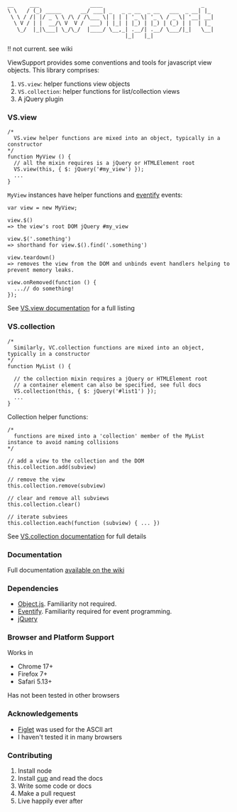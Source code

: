     __     ___                ____                               _   
    \ \   / (_) _____      __/ ___| _   _ _ __  _ __   ___  _ __| |_ 
     \ \ / /| |/ _ \ \ /\ / /\___ \| | | | '_ \| '_ \ / _ \| '__| __|
      \ V / | |  __/\ V  V /  ___) | |_| | |_) | |_) | (_) | |  | |_ 
       \_/  |_|\___| \_/\_/  |____/ \__,_| .__/| .__/ \___/|_|   \__|
                                         |_|   |_|                   

!! not current. see wiki 


ViewSupport provides some conventions and tools for javascript view objects. This library comprises:

1. `VS.view`: helper functions view objects
2. `VS.collection`: helper functions for list/collection views
3. A jQuery plugin



### VS.view

    /*
      VS.view helper functions are mixed into an object, typically in a constructor
    */
    function MyView () {
      // all the mixin requires is a jQuery or HTMLElement root
      VS.view(this, { $: jQuery('#my_view') });
      ...
    }

`MyView` instances have helper functions and [eventify](https://github.com/sjltaylor/eventify) events:
    
    var view = new MyView;
    
    view.$()
    => the view's root DOM jQuery #my_view

    view.$('.something')
    => shorthand for view.$().find('.something')

    view.teardown()
    => removes the view from the DOM and unbinds event handlers helping to prevent memory leaks.
  
    view.onRemoved(function () {
      ...// do something!
    });
    
See [VS.view documentation](https://github.com/sjltaylor/view-support/wiki/VS.view) for a full listing




### VS.collection

    /*
      Similarly, VC.collection functions are mixed into an object, typically in a constructor
    */
    function MyList () {
      
      // the collection mixin requires a jQuery or HTMLElement root
      // a container element can also be specified, see full docs
      VS.collection(this, { $: jQuery('#list1') });
      ...
    }

Collection helper functions:
  
    /*
      functions are mixed into a 'collection' member of the MyList instance to avoid naming collisions       
    */
    
    // add a view to the collection and the DOM
    this.collection.add(subview)
    
    // remove the view
    this.collection.remove(subview)
    
    // clear and remove all subviews
    this.collection.clear()
    
    // iterate subviees
    this.collection.each(function (subview) { ... })

See [VS.collection documentation](https://github.com/sjltaylor/view-support/wiki/VS.view) for full details

### Documentation

Full documentation [available on the wiki](https://github.com/sjltaylor/view-support/wiki)

### Dependencies

* [Object.js](https://github.com/sjltaylor/object.js). Familiarity not required.
* [Eventify](https://github.com/sjltaylor/eventify). Familiarity required for event programming.
* [jQuery](http://jquery.com)



### Browser and Platform Support

Works in

* Chrome 17+
* Firefox 7+
* Safari 5.13+

Has not been tested in other browsers



### Acknowledgements

* [Figlet](http://www.figlet.org/) was used for the ASCII art
* I haven't tested it in many browsers



### Contributing

1. Install node
2. Install [cup](https://github.com/sjltaylor/cup) and read the docs
3. Write some code or docs
4. Make a pull request
5. Live happily ever after
